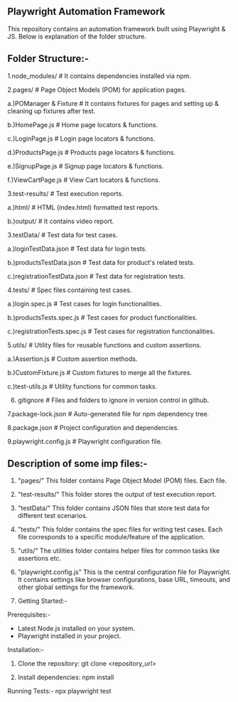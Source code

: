 Playwright Automation Framework
-------------------------------

This repository contains an automation framework built using Playwright & JS. Below is explanation of the folder structure.

Folder Structure:-
-----------------
1.node_modules/         # It contains dependencies installed via npm.

2.pages/                # Page Object Models (POM) for application pages.

 a.)POManager & Fixture  # It contains fixtures for pages and setting up & cleaning up fixtures after test.
 
 b.)HomePage.js       # Home page locators & functions.
 
 c.)LoginPage.js      # Login page locators & functions.
 
 d.)ProductsPage.js   # Products page locators & functions.
 
 e.)SignupPage.js     # Signup page locators & functions.
 
 f.)ViewCartPage.js   # View Cart locators & functions.
 
3.test-results/         # Test execution reports.

 a.)html/             # HTML (index.html) formatted test reports.
 
 b.)output/           # It contains video report.
 
3.testData/             # Test data for test cases.

 a.)loginTestData.json          # Test data for login tests.
 
 b.)productsTestData.json       # Test data for product's related tests.
 
 c.)registrationTestData.json   # Test data for registration tests.
 
 
4.tests/                # Spec files containing test cases.

 a.)login.spec.js              # Test cases for login functionalities.
 
 b.)productsTests.spec.js      # Test cases for product functionalities.
 
 c.)registrationTests.spec.js  # Test cases for registration functionalities.
 
 
5.utils/                # Utility files for reusable functions and custom assertions.

 a.)Assertion.js      # Custom assertion methods.
 
 b.)CustomFixture.js  # Custom fixtures to merge all the fixtures.
 
 c.)test-utils.js     # Utility functions for common tasks.
 
6. gitignore            # Files and folders to ignore in version control in github.

7.package-lock.json     # Auto-generated file for npm dependency tree.

8.package.json          # Project configuration and dependencies.

9.playwright.config.js  # Playwright configuration file.


Description of some imp files:-
------------------------------

1. "pages/"
This folder contains Page Object Model (POM) files. Each file.

2. "test-results/"
This folder stores the output of test execution report.

3. "testData/"
This folder contains JSON files that store test data for different test scenarios.

4. "tests/"
This folder contains the spec files for writing test cases. Each file corresponds to a specific module/feature of the application.

5. "utils/"
The utilities folder contains helper files for common tasks like assertions etc.

6. "playwright.config.js"
This is the central configuration file for Playwright. It contains settings like browser configurations, base URL, timeouts, and other global settings for the framework.

7. Getting Started:-

Prerequisites:-
- Latest Node.js installed on your system.
- Playwright installed in your project.

Installation:-
1. Clone the repository:
   git clone <repository_url>
   
2. Install dependencies:
   npm install

Running Tests:-
npx playwright test
